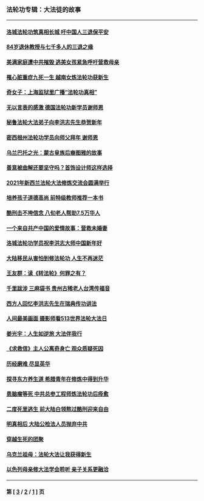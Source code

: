 ### 法轮功专辑：大法徒的故事
---
#### [洛城法轮功筑真相长城 吁中国人三退保平安](../../pages/nf1147481/n13892471.md?02070430) 
#### [84岁退休教授与七千多人的三退之缘](../../pages/nf1147481/n13796650.md?02070430) 
#### [美满家庭遭中共摧毁 逃美女孩紧急呼吁营救母亲](../../pages/nf1147481/n13792859.md?02070430) 
#### [罹心脏重症九死一生 越南女炼法轮功获新生](../../pages/nf1147481/n13732766.md?02070430) 
#### [奇女子：上海监狱里广播“法轮功真相”](../../pages/nf1147481/n13726443.md?02070430) 
#### [无以言表的感激 德国法轮功新学员谢师恩](../../pages/nf1147481/n13543790.md?02070430) 
#### [秘鲁法轮大法弟子向李洪志先生恭贺新年](../../pages/nf1147481/n13540182.md?02070430) 
#### [密西根州法轮功学员向师父拜年 谢师恩](../../pages/nf1147481/n13538183.md?02070430) 
#### [乌兰巴托之光：蒙古皇族后裔图雅的故事](../../pages/nf1147481/n13155759.md?02070430) 
#### [善意被曲解还要坚守吗？首饰设计师这样选择](../../pages/nf1147481/n13077575.md?02070430) 
#### [2021年新西兰法轮大法修炼交流会圆满举行](../../pages/nf1147481/n13033149.md?02070430) 
#### [培养孩子道德高尚 前特级教师推荐一本书](../../pages/nf1147481/n12938640.md?02070430) 
#### [酷刑击不垮信念 八旬老人帮助7.5万华人](../../pages/nf1147481/n12880712.md?02070430) 
#### [一个来自共产中国的爱情故事：营救未婚妻](../../pages/nf1147481/n12778386.md?02070430) 
#### [洛城法轮功学员祝李洪志大师中国新年好](../../pages/nf1147481/n12724685.md?02070430) 
#### [大陆移民从害怕到修法轮功 人生不再迷茫](../../pages/nf1147481/n12414325.md?02070430) 
#### [王友群：读《转法轮》何罪之有？](../../pages/nf1147481/n12408647.md?02070430) 
#### [千里跋涉 三麻袋书 贵州古稀老人台湾传福音](../../pages/nf1147481/n12198750.md?02070430) 
#### [西方人回忆李洪志先生在瑞典传功讲法](../../pages/nf1147481/n12099607.md?02070430) 
#### [人间最美画面 摄影师看513世界法轮大法日](../../pages/nf1147481/n12094118.md?02070430) 
#### [姜光宇：人生如逆旅 大法伴我行](../../pages/nf1147481/n12088664.md?02070430) 
#### [《求救信》主人公离奇身亡 观众质疑死因](../../pages/nf1147481/n11845215.md?02070430) 
#### [历经磨难 尽显英华](../../pages/nf1147481/n11723297.md?02070430) 
#### [探寻东方养生道 希腊青年在修炼中得到升华](../../pages/nf1147481/n11494502.md?02070430) 
#### [患脑瘤等死 中共总参工程师炼法轮功后痊愈](../../pages/nf1147481/n11466682.md?02070430) 
#### [二度死里逃生 前大陆白领熬过酷刑迎来自由](../../pages/nf1147481/n11368594.md?02070430) 
#### [明真相后 大陆公检法人员抛弃中共](../../pages/nf1147481/n11358618.md?02070430) 
#### [穿越生死的团聚](../../pages/nf1147481/n11258922.md?02070430) 
#### [乌克兰祖母：法轮大法让我获得新生](../../pages/nf1147481/n11269457.md?02070430) 
#### [以色列母亲修大法学会聆听 亲子关系更融洽](../../pages/nf1147481/n11268195.md?02070430) 

---
#### 第 [ [3](./3.md?02070430) / [2](./2.md?02070430) / [1](./1.md?02070430) ] 页

